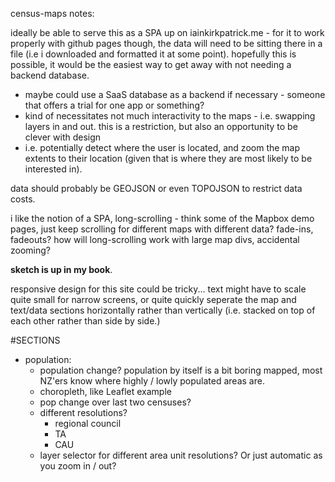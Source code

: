 
census-maps notes:

ideally be able to serve this as a SPA up on iainkirkpatrick.me - for it to work properly with github pages though, the data will need to be sitting there in a file (i.e i downloaded and formatted it at some point). hopefully this is possible, it would be the easiest way to get away with not needing a backend database.

- maybe could use a SaaS database as a backend if necessary - someone that offers a trial for one app or something?
- kind of necessitates not much interactivity to the maps - i.e. swapping layers in and out. this is a restriction, but also an opportunity to be clever with design
- i.e. potentially detect where the user is located, and zoom the map extents to their location (given that is where they are most likely to be interested in).

data should probably be GEOJSON or even TOPOJSON to restrict data costs.

i like the notion of a SPA, long-scrolling - think some of the Mapbox demo pages, just keep scrolling for different maps with different data? fade-ins, fadeouts? how will long-scrolling work with large map divs, accidental zooming?

**sketch is up in my book**.

responsive design for this site could be tricky... text might have to scale quite small for narrow screens, or quite quickly seperate the map and text/data sections horizontally rather than vertically (i.e. stacked on top of each other rather than side by side.)


#SECTIONS

- population:
	- population change? population by itself is a bit boring mapped, most NZ'ers know where highly / lowly populated areas are.
	- choropleth, like Leaflet example
	- pop change over last two censuses?
	- different resolutions?
		- regional council
		- TA
		- CAU
	- layer selector for different area unit resolutions? Or just automatic as you zoom in / out?
